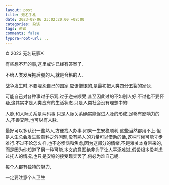 ```yaml
---
layout: post
title: 无名手札
date: 2023-08-06 23:02:20.00 +08:00
categories: 杂谈
tags: 杂谈
comments: false
typora-root-url: ..
---
```


© 2023 无名玩家X

有些想不开的事,这里或许已经有答案了.

不给人类发展拖后腿的人,就是合格的人.

战争发生时,不要埋怨自己的国家.应该憎恨的,是最初把人类四分五裂的家伙.

可能自己对各种事过于乐观,过于逆来顺受,甚至因此过的不如别人好.不过也不要怀疑,这其实才是人类应有的生活状态.只是人类社会没有理想中的

人脉,和人际关系是两码事.只是人际关系确实能促进人脉的形成.足够有影响力的人,不善交际,也可以有人脉.

最好可以多认识一些熟人,方便找人办事.如果一生安稳顺利,这些当然都用不上.但是人生总会发生些意料之外问题,没有熟人的力量可以借助的话,这种时候可能寸步难行.不过不论怎么样,也不必懊恼和焦虑,因为这部分的情绪,不是难关本身带来的,而是因为你知道了另一种可能.本文的意图绝非为了让人平添难过.假设根本没考虑过托人的情况,也只是安稳的接受现实罢了,何必为难自己呢.

每个人都有独特的魅力,

一定要注意个人卫生

